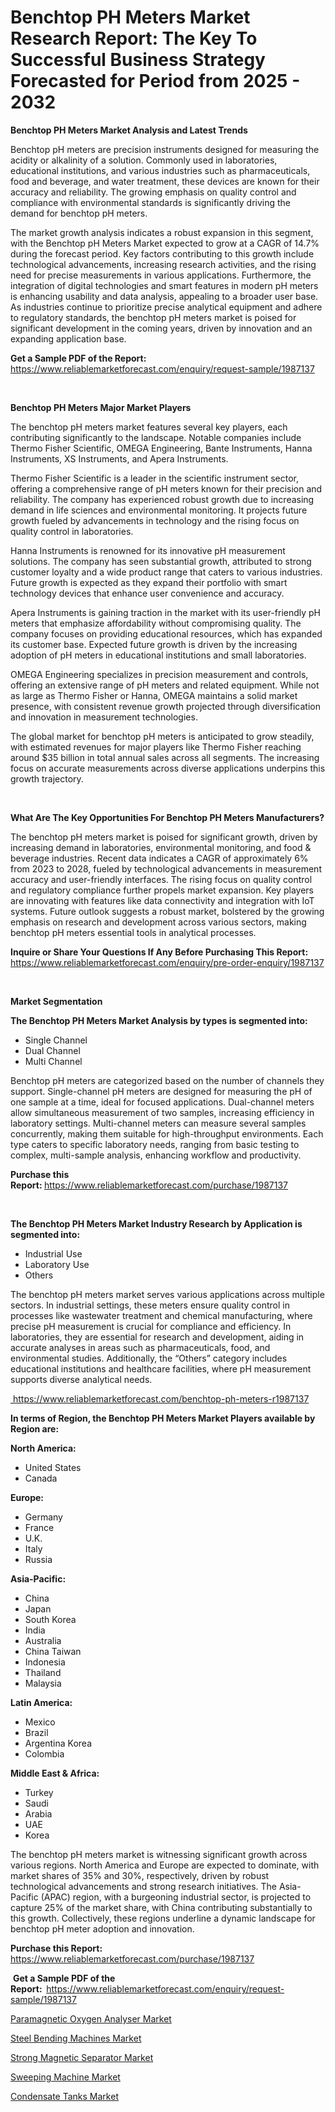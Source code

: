 <p><h1>Benchtop PH Meters Market Research Report: The Key To Successful Business Strategy Forecasted for Period from 2025 - 2032</h1></p><p><strong>Benchtop PH Meters Market Analysis and Latest Trends</strong></p>
<p><p>Benchtop pH meters are precision instruments designed for measuring the acidity or alkalinity of a solution. Commonly used in laboratories, educational institutions, and various industries such as pharmaceuticals, food and beverage, and water treatment, these devices are known for their accuracy and reliability. The growing emphasis on quality control and compliance with environmental standards is significantly driving the demand for benchtop pH meters.</p><p>The market growth analysis indicates a robust expansion in this segment, with the Benchtop pH Meters Market expected to grow at a CAGR of 14.7% during the forecast period. Key factors contributing to this growth include technological advancements, increasing research activities, and the rising need for precise measurements in various applications. Furthermore, the integration of digital technologies and smart features in modern pH meters is enhancing usability and data analysis, appealing to a broader user base. As industries continue to prioritize precise analytical equipment and adhere to regulatory standards, the benchtop pH meters market is poised for significant development in the coming years, driven by innovation and an expanding application base.</p></p>
<p><strong>Get a Sample PDF of the Report:&nbsp;</strong> <a href="https://www.reliablemarketforecast.com/enquiry/request-sample/1987137?utm_campaign=1108&utm_medium=2&utm_source=Github&utm_content=ia&utm_term=10042025&utm_id=benchtop-ph-meters">https://www.reliablemarketforecast.com/enquiry/request-sample/1987137</a></p>
<p>&nbsp;</p>
<p><strong>Benchtop PH Meters Major Market Players</strong></p>
<p><p>The benchtop pH meters market features several key players, each contributing significantly to the landscape. Notable companies include Thermo Fisher Scientific, OMEGA Engineering, Bante Instruments, Hanna Instruments, XS Instruments, and Apera Instruments.</p><p>Thermo Fisher Scientific is a leader in the scientific instrument sector, offering a comprehensive range of pH meters known for their precision and reliability. The company has experienced robust growth due to increasing demand in life sciences and environmental monitoring. It projects future growth fueled by advancements in technology and the rising focus on quality control in laboratories.</p><p>Hanna Instruments is renowned for its innovative pH measurement solutions. The company has seen substantial growth, attributed to strong customer loyalty and a wide product range that caters to various industries. Future growth is expected as they expand their portfolio with smart technology devices that enhance user convenience and accuracy.</p><p>Apera Instruments is gaining traction in the market with its user-friendly pH meters that emphasize affordability without compromising quality. The company focuses on providing educational resources, which has expanded its customer base. Expected future growth is driven by the increasing adoption of pH meters in educational institutions and small laboratories.</p><p>OMEGA Engineering specializes in precision measurement and controls, offering an extensive range of pH meters and related equipment. While not as large as Thermo Fisher or Hanna, OMEGA maintains a solid market presence, with consistent revenue growth projected through diversification and innovation in measurement technologies.</p><p>The global market for benchtop pH meters is anticipated to grow steadily, with estimated revenues for major players like Thermo Fisher reaching around $35 billion in total annual sales across all segments. The increasing focus on accurate measurements across diverse applications underpins this growth trajectory.</p></p>
<p>&nbsp;</p>
<p><strong>What Are The Key Opportunities For Benchtop PH Meters Manufacturers?</strong></p>
<p><p>The benchtop pH meters market is poised for significant growth, driven by increasing demand in laboratories, environmental monitoring, and food & beverage industries. Recent data indicates a CAGR of approximately 6% from 2023 to 2028, fueled by technological advancements in measurement accuracy and user-friendly interfaces. The rising focus on quality control and regulatory compliance further propels market expansion. Key players are innovating with features like data connectivity and integration with IoT systems. Future outlook suggests a robust market, bolstered by the growing emphasis on research and development across various sectors, making benchtop pH meters essential tools in analytical processes.</p></p>
<p><strong>Inquire or Share Your Questions If Any Before Purchasing This Report:</strong> <a href="https://www.reliablemarketforecast.com/enquiry/pre-order-enquiry/1987137?utm_campaign=1108&utm_medium=2&utm_source=Github&utm_content=ia&utm_term=10042025&utm_id=benchtop-ph-meters">https://www.reliablemarketforecast.com/enquiry/pre-order-enquiry/1987137</a></p>
<p>&nbsp;</p>
<p><strong>Market Segmentation</strong></p>
<p><strong>The Benchtop PH Meters Market Analysis by types is segmented into:</strong></p>
<p><ul><li>Single Channel</li><li>Dual Channel</li><li>Multi Channel</li></ul></p>
<p><p>Benchtop pH meters are categorized based on the number of channels they support. Single-channel pH meters are designed for measuring the pH of one sample at a time, ideal for focused applications. Dual-channel meters allow simultaneous measurement of two samples, increasing efficiency in laboratory settings. Multi-channel meters can measure several samples concurrently, making them suitable for high-throughput environments. Each type caters to specific laboratory needs, ranging from basic testing to complex, multi-sample analysis, enhancing workflow and productivity.</p></p>
<p><strong>Purchase this Report:&nbsp;</strong><a href="https://www.reliablemarketforecast.com/purchase/1987137?utm_campaign=1108&utm_medium=2&utm_source=Github&utm_content=ia&utm_term=10042025&utm_id=benchtop-ph-meters">https://www.reliablemarketforecast.com/purchase/1987137</a></p>
<p>&nbsp;</p>
<p><strong>The Benchtop PH Meters Market Industry Research by Application is segmented into:</strong></p>
<p><ul><li>Industrial Use</li><li>Laboratory Use</li><li>Others</li></ul></p>
<p><p>The benchtop pH meters market serves various applications across multiple sectors. In industrial settings, these meters ensure quality control in processes like wastewater treatment and chemical manufacturing, where precise pH measurement is crucial for compliance and efficiency. In laboratories, they are essential for research and development, aiding in accurate analyses in areas such as pharmaceuticals, food, and environmental studies. Additionally, the “Others” category includes educational institutions and healthcare facilities, where pH measurement supports diverse analytical needs.</p></p>
<p><a href="https://www.reliablemarketforecast.com/benchtop-ph-meters-r1987137?utm_campaign=1108&utm_medium=2&utm_source=Github&utm_content=ia&utm_term=10042025&utm_id=benchtop-ph-meters">&nbsp;https://www.reliablemarketforecast.com/benchtop-ph-meters-r1987137</a></p>
<p><strong>In terms of Region, the Benchtop PH Meters Market Players available by Region are:</strong></p>
<p>
    <p> <strong> North America: </strong>
        <ul>
            <li>United States</li>
            <li>Canada</li>
        </ul>
        </p> 
    <p> <strong> Europe: </strong>
        <ul>
            <li>Germany</li>
            <li>France</li>
            <li>U.K.</li>
            <li>Italy</li>
            <li>Russia</li>
        </ul>
        </p> 
    <p> <strong> Asia-Pacific: </strong>
        <ul>
            <li>China</li>
            <li>Japan</li>
            <li>South Korea</li>
            <li>India</li>
            <li>Australia</li>
            <li>China Taiwan</li>
            <li>Indonesia</li>
            <li>Thailand</li>
            <li>Malaysia</li>
        </ul>
        </p> 
    <p> <strong> Latin America: </strong>
        <ul>
            <li>Mexico</li>
            <li>Brazil</li>
            <li>Argentina Korea</li>
            <li>Colombia</li>
        </ul>
        </p> 
    <p> <strong> Middle East & Africa: </strong>
        <ul>
            <li>Turkey</li>
            <li>Saudi</li>
            <li>Arabia</li>
            <li>UAE</li>
            <li>Korea</li>
        </ul>
    </p>
    </p>
<p><p>The benchtop pH meters market is witnessing significant growth across various regions. North America and Europe are expected to dominate, with market shares of 35% and 30%, respectively, driven by robust technological advancements and strong research initiatives. The Asia-Pacific (APAC) region, with a burgeoning industrial sector, is projected to capture 25% of the market share, with China contributing substantially to this growth. Collectively, these regions underline a dynamic landscape for benchtop pH meter adoption and innovation.</p></p>
<p><strong>Purchase this Report: </strong><a href="https://www.reliablemarketforecast.com/purchase/1987137?utm_campaign=1108&utm_medium=2&utm_source=Github&utm_content=ia&utm_term=10042025&utm_id=benchtop-ph-meters">https://www.reliablemarketforecast.com/purchase/1987137</a></p>
<p>&nbsp;<strong>Get a Sample PDF of the Report:&nbsp;&nbsp;</strong><a href="https://www.reliablemarketforecast.com/enquiry/request-sample/1987137?utm_campaign=1108&utm_medium=2&utm_source=Github&utm_content=ia&utm_term=10042025&utm_id=benchtop-ph-meters">https://www.reliablemarketforecast.com/enquiry/request-sample/1987137</a></p>
<p><strong></strong></p>
<p><p><a href="https://github.com/nwokechock6s/Market-Research-Report-List-1/blob/main/paramagnetic-oxygen-analyser-market.md?utm_campaign=1108&utm_medium=2&utm_source=Github&utm_content=ia&utm_term=10042025&utm_id=benchtop-ph-meters">Paramagnetic Oxygen Analyser Market</a></p><p><a href="https://github.com/vsiljgestel/Market-Research-Report-List-1/blob/main/steel-bending-machines-market.md?utm_campaign=1108&utm_medium=2&utm_source=Github&utm_content=ia&utm_term=10042025&utm_id=benchtop-ph-meters">Steel Bending Machines Market</a></p><p><a href="https://github.com/aiamekar/Market-Research-Report-List-1/blob/main/strong-magnetic-separator-market.md?utm_campaign=1108&utm_medium=2&utm_source=Github&utm_content=ia&utm_term=10042025&utm_id=benchtop-ph-meters">Strong Magnetic Separator Market</a></p><p><a href="https://github.com/boudykodumi/Market-Research-Report-List-1/blob/main/sweeping-machine-market.md?utm_campaign=1108&utm_medium=2&utm_source=Github&utm_content=ia&utm_term=10042025&utm_id=benchtop-ph-meters">Sweeping Machine Market</a></p><p><a href="https://github.com/ummulmzu/Market-Research-Report-List-1/blob/main/condensate-tanks-market.md?utm_campaign=1108&utm_medium=2&utm_source=Github&utm_content=ia&utm_term=10042025&utm_id=benchtop-ph-meters">Condensate Tanks Market</a></p></p>